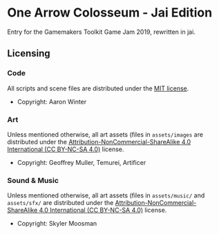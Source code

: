 # One Arrow Colosseum - Jai Edition
Entry for the Gamemakers Toolkit Game Jam 2019, rewritten in jai.

## Licensing

### Code

All scripts and scene files are distributed under the [MIT license](LICENSE.md).

* Copyright: Aaron Winter

### Art

Unless mentioned otherwise, all art assets (files in ``assets/images`` are distributed under the [Attribution-NonCommercial-ShareAlike 4.0 International (CC BY-NC-SA 4.0)](https://creativecommons.org/licenses/by-nc-sa/4.0/) license.

* Copyright: Geoffrey Muller, Temurei, Artificer

### Sound & Music

Unless mentioned otherwise, all art assets (files in ``assets/music/`` and ``assets/sfx/`` are distributed under the [Attribution-NonCommercial-ShareAlike 4.0 International (CC BY-NC-SA 4.0)](https://creativecommons.org/licenses/by-nc-sa/4.0/) license.

* Copyright: Skyler Moosman